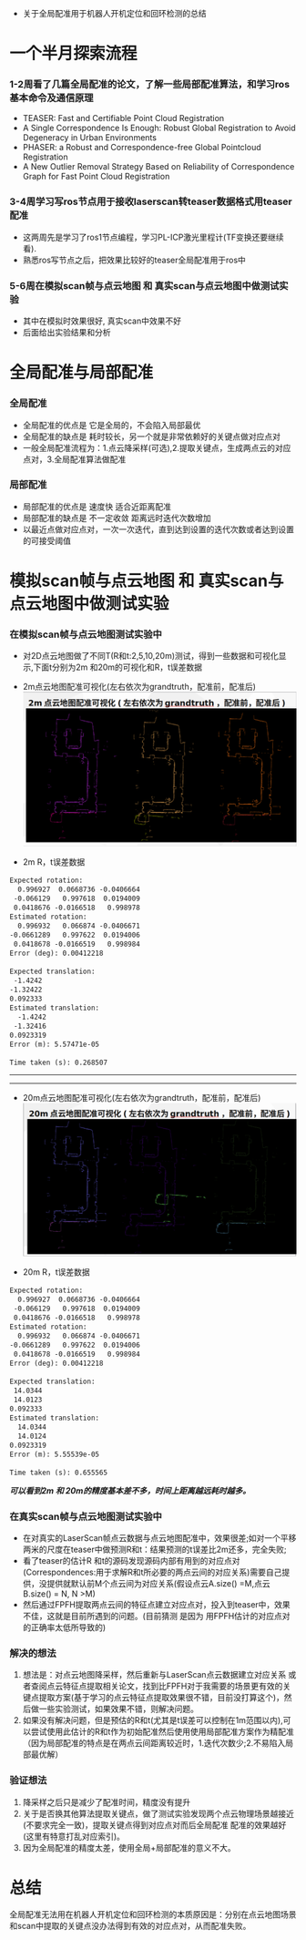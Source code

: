 - 关于全局配准用于机器人开机定位和回环检测的总结

# 一个半月探索流程

### 1-2周看了几篇全局配准的论文，了解一些局部配准算法，和学习ros基本命令及通信原理

- TEASER: Fast and Certifiable Point Cloud Registration
- A Single Correspondence Is Enough: Robust Global Registration to Avoid Degeneracy in Urban Environments
- PHASER: a Robust and Correspondence-free Global Pointcloud Registration
- A New Outlier Removal Strategy Based on Reliability of Correspondence Graph for Fast Point Cloud Registration

### 3-4周学习写ros节点用于接收laserscan转teaser数据格式用teaser配准
- 这两周先是学习了ros1节点编程，学习PL-ICP激光里程计(TF变换还要继续看).
- 熟悉ros写节点之后，把效果比较好的teaser全局配准用于ros中

### 5-6周在模拟scan帧与点云地图 和 真实scan与点云地图中做测试实验
- 其中在模拟时效果很好, 真实scan中效果不好
- 后面给出实验结果和分析

# 全局配准与局部配准
### 全局配准
- 全局配准的优点是 它是全局的，不会陷入局部最优
- 全局配准的缺点是 耗时较长，另一个就是非常依赖好的关键点做对应点对
- 一般全局配准流程为：1.点云降采样(可选),2.提取关键点，生成两点云的对应点对，3.全局配准算法做配准

### 局部配准
- 局部配准的优点是 速度快 适合近距离配准
- 局部配准的缺点是 不一定收敛 距离远时迭代次数增加
- 以最近点做对应点对，一次一次迭代，直到达到设置的迭代次数或者达到设置的可接受阈值

# 模拟scan帧与点云地图 和 真实scan与点云地图中做测试实验
### 在模拟scan帧与点云地图测试实验中
- 对2D点云地图做了不同T(R和t:2,5,10,20m)测试，得到一些数据和可视化显示,下面t分别为2m 和20m的可视化和R，t误差数据

- 2m点云地图配准可视化(左右依次为grandtruth，配准前，配准后)
![](img/2m.png)

- 2m R，t误差数据
```
Expected rotation: 
  0.996927  0.0668736 -0.0406664
 -0.066129   0.997618  0.0194009
 0.0418676 -0.0166518   0.998978
Estimated rotation: 
  0.996932   0.066874 -0.0406671
-0.0661289   0.997622  0.0194006
 0.0418678 -0.0166519   0.998984
Error (deg): 0.00412218

Expected translation: 
 -1.4242
-1.32422
0.092333
Estimated translation: 
  -1.4242
 -1.32416
0.0923319
Error (m): 5.57471e-05

Time taken (s): 0.268507
```
---
---

- 20m点云地图配准可视化(左右依次为grandtruth，配准前，配准后)
![](img/20m.png)

- 20m R，t误差数据
```
Expected rotation: 
  0.996927  0.0668736 -0.0406664
 -0.066129   0.997618  0.0194009
 0.0418676 -0.0166518   0.998978
Estimated rotation: 
  0.996932   0.066874 -0.0406671
-0.0661289   0.997622  0.0194006
 0.0418678 -0.0166519   0.998984
Error (deg): 0.00412218

Expected translation: 
 14.0344
 14.0123
0.092333
Estimated translation: 
  14.0344
  14.0124
0.0923319
Error (m): 5.55539e-05

Time taken (s): 0.655565
```
***可以看到2m 和 20m的精度基本差不多，时间上距离越远耗时越多。***

### 在真实scan帧与点云地图测试实验中
- 在对真实的LaserScan帧点云数据与点云地图配准中，效果很差;如对一个平移两米的尺度在teaser中做预测R和t：结果预测的t误差比2m还多，完全失败; 
- 看了teaser的估计R 和t的源码发现源码内部有用到的对应点对(Correspondences:用于求解R和t所必要的两点云间的对应关系)需要自己提供，没提供就默认前M个点云间为对应关系(假设点云A.size() =M,点云B.size() = N, N >M)
- 然后通过FPFH提取两点云间的特征点建立对应点对，投入到teaser中，效果不佳，这就是目前所遇到的问题。(目前猜测 是因为 用FPFH估计的对应点对的正确率太低所导致的)

### 解决的想法
1. 想法是：对点云地图降采样，然后重新与LaserScan点云数据建立对应关系 或者查阅点云特征点提取相关论文，找到比FPFH对于我需要的场景更有效的关键点提取方案(基于学习的点云特征点提取效果很不错，目前没打算这个)，然后做一些实验测试，如果效果不错，则解决问题。
2. 如果没有解决问题，但是预估的R和t(尤其是t误差可以控制在1m范围以内),可以尝试使用此估计的R和t作为初始配准然后使用使用局部配准方案作为精配准（因为局部配准的特点是在两点云间距离较近时，1.迭代次数少;2.不易陷入局部最优解）

### 验证想法
1. 降采样之后只是减少了配准时间，精度没有提升
2. 关于是否换其他算法提取关键点，做了测试实验发现两个点云物理场景越接近(不要求完全一致)，提取关键点得到对应点对而后全局配准 配准的效果越好(这里有特意打乱对应索引)。
3. 因为全局配准的精度太差，使用全局+局部配准的意义不大。

# 总结
全局配准无法用在机器人开机定位和回环检测的本质原因是：分别在点云地图场景和scan中提取的关键点没办法得到有效的对应点对，从而配准失败。